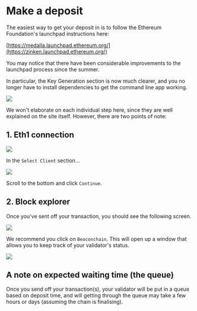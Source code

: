# Make a deposit
 
The easiest way to get your deposit in is to follow the Ethereum Foundation's launchpad instructions here:
 
[https://medalla.launchpad.ethereum.org/](https://zinken.launchpad.ethereum.org/)
 
You may notice that there have been considerable improvements to the launchpad process since the summer.
 
In particular, the Key Generation section is now much clearer, and you no longer have to install dependencies to get the command line app working.
 
![](https://i.imgur.com/UjQ7uRt.png)

We won't elaborate on each individual step here, since they are well explained on the site itself. However, there are two points of note:

## 1. Eth1 connection
![](https://i.imgur.com/81BgR14.png)

In the `Select Client` section...

![](https://i.imgur.com/l5WSGqZ.png)

Scroll to the bottom and click `Continue`.

## 2. Block explorer
Once you've sent off your transaction, you should see the following screen.
 
![](https://i.imgur.com/A4IMlhK.png)
 
 

We recommend you click on `Beaconchain`. This will open up a window that allows you to keep track of your validator's status.
 
![](https://i.imgur.com/JHQblna.png)

## A note on expected waiting time (the queue)
Once you send off your transaction(s), your validator will be put in a queue based on deposit time, and will getting through the queue may take a few hours or days (assuming the chain is finalising).


